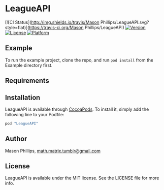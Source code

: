 # LeagueAPI

[![CI Status](http://img.shields.io/travis/Mason Phillips/LeagueAPI.svg?style=flat)](https://travis-ci.org/Mason Phillips/LeagueAPI)
[![Version](https://img.shields.io/cocoapods/v/LeagueAPI.svg?style=flat)](http://cocoapods.org/pods/LeagueAPI)
[![License](https://img.shields.io/cocoapods/l/LeagueAPI.svg?style=flat)](http://cocoapods.org/pods/LeagueAPI)
[![Platform](https://img.shields.io/cocoapods/p/LeagueAPI.svg?style=flat)](http://cocoapods.org/pods/LeagueAPI)

## Example

To run the example project, clone the repo, and run `pod install` from the Example directory first.

## Requirements

## Installation

LeagueAPI is available through [CocoaPods](http://cocoapods.org). To install
it, simply add the following line to your Podfile:

```ruby
pod "LeagueAPI"
```

## Author

Mason Phillips, math.matrix.tumblr@gmail.com

## License

LeagueAPI is available under the MIT license. See the LICENSE file for more info.
